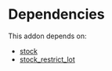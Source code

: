 # Dependencies

This addon depends on:

- [stock](https://github.com/bringout/oca-ocb-warehouse/tree/ffbc26923f1cbb52ea57b79a3bc1781623af2ae9/odoo-bringout-oca-ocb-stock)
- [stock_restrict_lot](https://github.com/bringout/oca-workflow-process)
